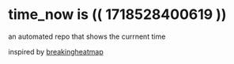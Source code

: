 # time_now is (( 1718528400619 ))

an automated repo that shows the currnent time

inspired by [breakingheatmap](https://github.com/breakingheatmap/breakingheatmap)